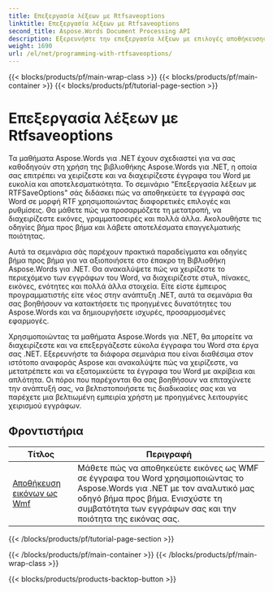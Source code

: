 ```yaml
---
title: Επεξεργασία λέξεων με Rtfsaveoptions
linktitle: Επεξεργασία λέξεων με Rtfsaveoptions
second_title: Aspose.Words Document Processing API
description: Εξερευνήστε την επεξεργασία λέξεων με επιλογές αποθήκευσης RTF στο Aspose.Words για .NET. Μάθετε πώς να αποθηκεύετε και να προσαρμόζετε έγγραφα RTF με οδηγίες βήμα προς βήμα και δείγματα κώδικα C#.
weight: 1690
url: /el/net/programming-with-rtfsaveoptions/
---
```


{{< blocks/products/pf/main-wrap-class >}}
{{< blocks/products/pf/main-container >}}
{{< blocks/products/pf/tutorial-page-section >}}

# Επεξεργασία λέξεων με Rtfsaveoptions

Τα μαθήματα Aspose.Words για .NET έχουν σχεδιαστεί για να σας καθοδηγούν στη χρήση της βιβλιοθήκης Aspose.Words για .NET, η οποία σας επιτρέπει να χειρίζεστε και να διαχειρίζεστε έγγραφα του Word με ευκολία και αποτελεσματικότητα. Το σεμινάριο "Επεξεργασία λέξεων με RTFSaveOptions" σάς διδάσκει πώς να αποθηκεύετε τα έγγραφά σας Word σε μορφή RTF χρησιμοποιώντας διαφορετικές επιλογές και ρυθμίσεις. Θα μάθετε πώς να προσαρμόζετε τη μετατροπή, να διαχειρίζεστε εικόνες, γραμματοσειρές και πολλά άλλα. Ακολουθήστε τις οδηγίες βήμα προς βήμα και λάβετε αποτελέσματα επαγγελματικής ποιότητας.

Αυτά τα σεμινάρια σάς παρέχουν πρακτικά παραδείγματα και οδηγίες βήμα προς βήμα για να αξιοποιήσετε στο έπακρο τη Βιβλιοθήκη Aspose.Words για .NET. Θα ανακαλύψετε πώς να χειρίζεστε το περιεχόμενο των εγγράφων του Word, να διαχειρίζεστε στυλ, πίνακες, εικόνες, ενότητες και πολλά άλλα στοιχεία. Είτε είστε έμπειρος προγραμματιστής είτε νέος στην ανάπτυξη .NET, αυτά τα σεμινάρια θα σας βοηθήσουν να κατακτήσετε τις προηγμένες δυνατότητες του Aspose.Words και να δημιουργήσετε ισχυρές, προσαρμοσμένες εφαρμογές.

Χρησιμοποιώντας τα μαθήματα Aspose.Words για .NET, θα μπορείτε να διαχειρίζεστε και να επεξεργάζεστε εύκολα έγγραφα του Word στα έργα σας .NET. Εξερευνήστε τα διάφορα σεμινάρια που είναι διαθέσιμα στον ιστότοπο αναφοράς Aspose και ανακαλύψτε πώς να χειρίζεστε, να μετατρέπετε και να εξατομικεύετε τα έγγραφα του Word με ακρίβεια και απλότητα. Οι πόροι που παρέχονται θα σας βοηθήσουν να επιταχύνετε την ανάπτυξή σας, να βελτιστοποιήσετε τις διαδικασίες σας και να παρέχετε μια βελτιωμένη εμπειρία χρήστη με προηγμένες λειτουργίες χειρισμού εγγράφων.

 ## Φροντιστήρια
| Τίτλος | Περιγραφή |
| --- | --- |
| [Αποθήκευση εικόνων ως Wmf](./saving-images-as-wmf/) | Μάθετε πώς να αποθηκεύετε εικόνες ως WMF σε έγγραφα του Word χρησιμοποιώντας το Aspose.Words για .NET με τον αναλυτικό μας οδηγό βήμα προς βήμα. Ενισχύστε τη συμβατότητα των εγγράφων σας και την ποιότητα της εικόνας σας. |
{{< /blocks/products/pf/tutorial-page-section >}}

{{< /blocks/products/pf/main-container >}}
{{< /blocks/products/pf/main-wrap-class >}}

{{< blocks/products/products-backtop-button >}}
